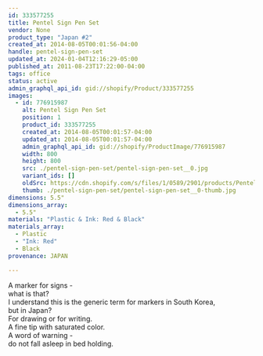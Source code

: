 ```yaml
---
id: 333577255
title: Pentel Sign Pen Set
vendor: None
product_type: "Japan #2"
created_at: 2014-08-05T00:01:56-04:00
handle: pentel-sign-pen-set
updated_at: 2024-01-04T12:16:29-05:00
published_at: 2011-08-23T17:22:00-04:00
tags: office
status: active
admin_graphql_api_id: gid://shopify/Product/333577255
images:
  - id: 776915987
    alt: Pentel Sign Pen Set
    position: 1
    product_id: 333577255
    created_at: 2014-08-05T00:01:57-04:00
    updated_at: 2014-08-05T00:01:57-04:00
    admin_graphql_api_id: gid://shopify/ProductImage/776915987
    width: 800
    height: 800
    src: ./pentel-sign-pen-set/pentel-sign-pen-set__0.jpg
    variant_ids: []
    oldSrc: https://cdn.shopify.com/s/files/1/0589/2901/products/Pentel-Sign-Pen-Set.jpeg?v=1407211317
    thumb: ./pentel-sign-pen-set/pentel-sign-pen-set__0-thumb.jpg
dimensions: 5.5"
dimensions_array:
  - 5.5"
materials: "Plastic & Ink: Red & Black"
materials_array:
  - Plastic
  - "Ink: Red"
  - Black
provenance: JAPAN

---
```


A marker for signs -  
what is that?  
I understand this is the generic term for markers in South Korea,  
but in Japan?  
For drawing or for writing.  
A fine tip with saturated color.  
A word of warning -  
do not fall asleep in bed holding.